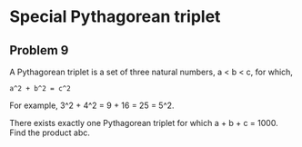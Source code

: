 Special Pythagorean triplet
===========================

Problem 9 
---------

A Pythagorean triplet is a set of three natural numbers, a < b < c, for which,

    a^2 + b^2 = c^2

For example, 3^2 + 4^2 = 9 + 16 = 25 = 5^2.

There exists exactly one Pythagorean triplet for which a + b + c = 1000.
Find the product abc.
